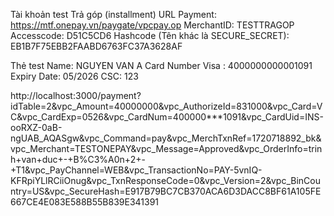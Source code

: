 Tài khoản test Trả góp (installment)
URL Payment: https://mtf.onepay.vn/paygate/vpcpay.op
MerchantID: TESTTRAGOP
Accesscode: D51C5CD6
Hashcode (Tên khác là SECURE_SECRET): EB1B7F75EBB2FAABD6763FC37A3628AF

Thẻ test
Name: NGUYEN VAN A
Card Number Visa : 4000000000001091
Expiry Date: 05/2026
CSC: 123

http://localhost:3000/payment?idTable=2&vpc_Amount=40000000&vpc_AuthorizeId=831000&vpc_Card=VC&vpc_CardExp=0526&vpc_CardNum=400000***1091&vpc_CardUid=INS-ooRXZ-0aB-ngUAB_AQASgw&vpc_Command=pay&vpc_MerchTxnRef=1720718892_bk&vpc_Merchant=TESTONEPAY&vpc_Message=Approved&vpc_OrderInfo=trinh+van+duc+-+B%C3%A0n+2+-+T1&vpc_PayChannel=WEB&vpc_TransactionNo=PAY-5vnIQ-KFRpiYLlRCiiOnug&vpc_TxnResponseCode=0&vpc_Version=2&vpc_BinCountry=US&vpc_SecureHash=E917B79BC7CB370ACA6D3DACC8BF61A105FE667CE4E083E588B55B839E341391